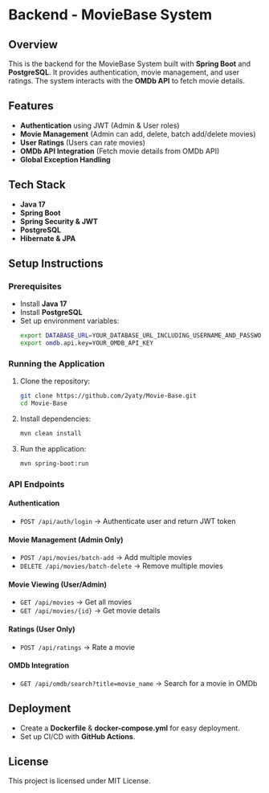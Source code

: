 # Backend - MovieBase System

## Overview
This is the backend for the MovieBase System built with **Spring Boot** and **PostgreSQL**. It provides authentication, movie management, and user ratings. The system interacts with the **OMDb API** to fetch movie details.

## Features
- **Authentication** using JWT (Admin & User roles)
- **Movie Management** (Admin can add, delete, batch add/delete movies)
- **User Ratings** (Users can rate movies)
- **OMDb API Integration** (Fetch movie details from OMDb API)
- **Global Exception Handling**

## Tech Stack
- **Java 17**
- **Spring Boot**
- **Spring Security & JWT**
- **PostgreSQL**
- **Hibernate & JPA**

## Setup Instructions
### Prerequisites
- Install **Java 17**
- Install **PostgreSQL**
- Set up environment variables:
  ```bash
  export DATABASE_URL=YOUR_DATABASE_URL_INCLUDING_USERNAME_AND_PASSWORD
  export omdb.api.key=YOUR_OMDB_API_KEY
  ```

### Running the Application
1. Clone the repository:
   ```bash
   git clone https://github.com/2yaty/Movie-Base.git
   cd Movie-Base
   ```
2. Install dependencies:
   ```bash
   mvn clean install
   ```
3. Run the application:
   ```bash
   mvn spring-boot:run
   ```

### API Endpoints
#### Authentication
- `POST /api/auth/login` → Authenticate user and return JWT token

#### Movie Management (Admin Only)
- `POST /api/movies/batch-add` → Add multiple movies
- `DELETE /api/movies/batch-delete` → Remove multiple movies

#### Movie Viewing (User/Admin)
- `GET /api/movies` → Get all movies
- `GET /api/movies/{id}` → Get movie details

#### Ratings (User Only)
- `POST /api/ratings` → Rate a movie

#### OMDb Integration
- `GET /api/omdb/search?title=movie_name` → Search for a movie in OMDb

## Deployment
- Create a **Dockerfile** & **docker-compose.yml** for easy deployment.
- Set up CI/CD with **GitHub Actions**.

## License
This project is licensed under MIT License.

